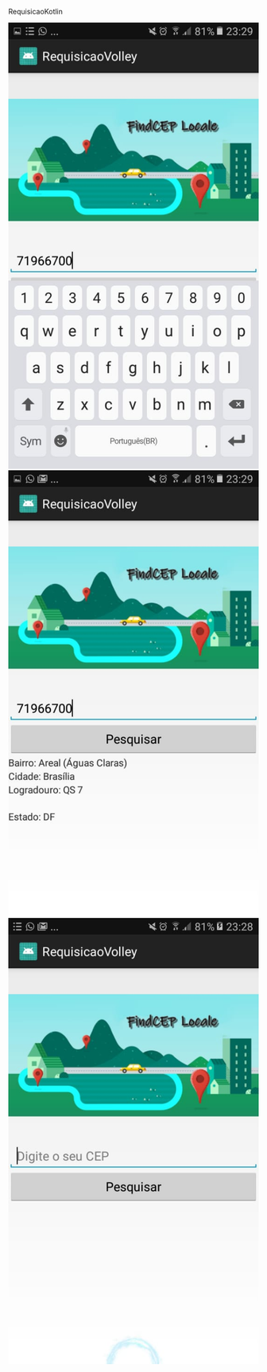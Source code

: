 RequisicaoKotlin

![Alt Text](https://github.com/acebeR/RequisicaoKotlin/blob/master/app/src/main/res/drawable/um.jpeg?raw=true)
![Alt Text](https://github.com/acebeR/RequisicaoKotlin/blob/master/app/src/main/res/drawable/dois.jpeg?raw=true)
![Alt Text](https://github.com/acebeR/RequisicaoKotlin/blob/master/app/src/main/res/drawable/tres.jpeg?raw=true)

